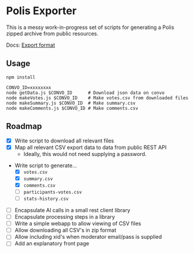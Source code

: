 # Polis Exporter

This is a messy work-in-progress set of scripts for generating a Polis zipped archive from public resources.

Docs: [Export format](https://compdemocracy.org/export/)

## Usage

```
npm install

CONVO_ID=xxxxxxxx
node getData.js $CONVO_ID      # Download json data on convo
node makeVotes.js $CONVO_ID    # Make votes.csv from downloaded files
node makeSummary.js $CONVO_ID  # Make summary.csv
node makeComments.js $CONVO_ID # Make comments.csv
```

## Roadmap

- [x] Write script to download all relevant files
- [x] Map all relevant CSV export data to data from public REST API
    - Ideally, this would not need supplying a password.
- Write script to generate...
    - [x] `votes.csv`
    - [x] `summary.csv`
    - [x] `comments.csv`
    - [ ] `participants-votes.csv`
    - [ ] `stats-history.csv`
- [ ] Encapsulate AI calls in a small rest client library
- [ ] Encapsulate processing steps in a library
- [ ] Write a simple webapp to allow viewing of CSV files
- [ ] Allow downloading all CSV's in zip format
- [ ] Allow including xid's when moderator email/pass is supplied
- [ ] Add an explanatory front page
